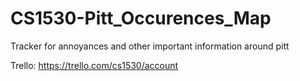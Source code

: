 # CS1530-Pitt_Occurences_Map
Tracker for annoyances and other important information around pitt

Trello: https://trello.com/cs1530/account
